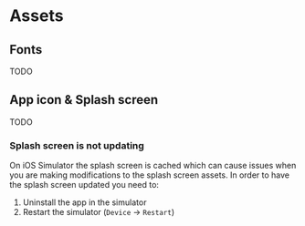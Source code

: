 # Assets

## Fonts

TODO

## App icon & Splash screen

TODO

### Splash screen is not updating

On iOS Simulator the splash screen is cached which can cause issues when you are making modifications to the splash screen assets. In order to have the splash screen updated you need to:

1. Uninstall the app in the simulator
2. Restart the simulator (`Device` → `Restart`)
